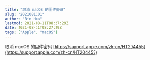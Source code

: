 ```yaml
---
title: "取消 macOS 的固件密码"
slug: "2021081101"
author: "Bin Hua"
lastmod: 2021-08-11T08:27:29Z
date: 2021-08-11T08:27:29Z
tags: ["Apple", "macOS"]
---
```


取消 macOS 的固件密码 [https://support.apple.com/zh-cn/HT204455](https://support.apple.com/zh-cn/HT204455)
